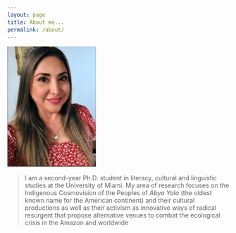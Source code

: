 ```yaml
---
layout: page
title: About me...
permalink: /about/
---
```

![Luli Schmader](https://github.com/lulischmader/lulischmader.github.io/blob/master/images/Luli.png)

> I am a second-year Ph.D. student in literacy, cultural and linguistic studies at the University of Miami. My area of research focuses on the Indigenous Cosmovision of the Peoples of *Abya Yala* (the oldest known name for the American continent) and their cultural productions as well as their activism as innovative ways of radical resurgent that propose alternative venues to combat the ecological crisis in the Amazon and worldwide
